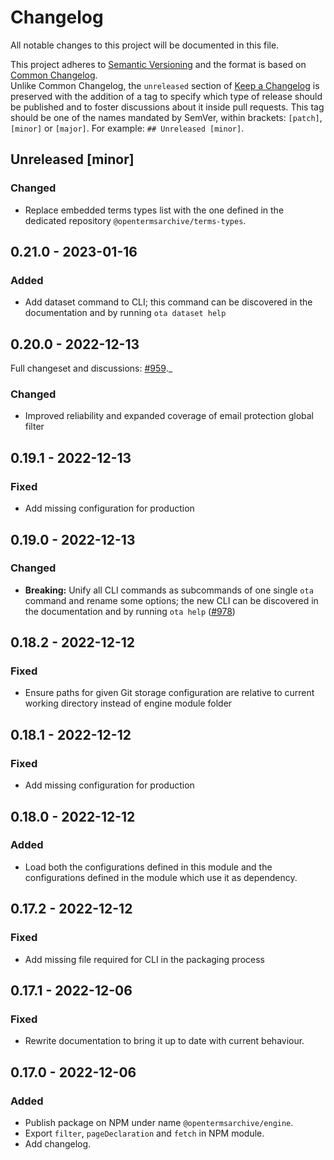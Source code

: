 # Changelog

All notable changes to this project will be documented in this file.

This project adheres to [Semantic Versioning](https://semver.org/spec/v2.0.0.html) and the format is based on [Common Changelog](https://common-changelog.org).\
Unlike Common Changelog, the `unreleased` section of [Keep a Changelog](https://keepachangelog.com/en/1.0.0/) is preserved with the addition of a tag to specify which type of release should be published and to foster discussions about it inside pull requests. This tag should be one of the names mandated by SemVer, within brackets: `[patch]`, `[minor]` or `[major]`. For example: `## Unreleased [minor]`.

## Unreleased [minor]

### Changed
- Replace embedded terms types list with the one defined in the dedicated repository `@opentermsarchive/terms-types`.

## 0.21.0 - 2023-01-16
### Added
- Add dataset command to CLI; this command can be discovered in the documentation and by running `ota dataset help`

## 0.20.0 - 2022-12-13
Full changeset and discussions: [#959](https://github.com/ambanum/OpenTermsArchive/pull/959)._

### Changed
- Improved reliability and expanded coverage of email protection global filter

## 0.19.1 - 2022-12-13
### Fixed
- Add missing configuration for production

## 0.19.0 - 2022-12-13
### Changed
- **Breaking:** Unify all CLI commands as subcommands of one single `ota` command and rename some options; the new CLI can be discovered in the documentation and by running `ota help` ([#978](https://github.com/ambanum/OpenTermsArchive/pull/978))

## 0.18.2 - 2022-12-12
### Fixed
- Ensure paths for given Git storage configuration are relative to current working directory instead of engine module folder

## 0.18.1 - 2022-12-12
### Fixed
- Add missing configuration for production

## 0.18.0 - 2022-12-12
### Added
- Load both the configurations defined in this module and the configurations defined in the module which use it as dependency.

## 0.17.2 - 2022-12-12
### Fixed
- Add missing file required for CLI in the packaging process

## 0.17.1 - 2022-12-06
### Fixed
- Rewrite documentation to bring it up to date with current behaviour.

## 0.17.0 - 2022-12-06
### Added
- Publish package on NPM under name `@opentermsarchive/engine`.
- Export `filter`, `pageDeclaration` and `fetch` in NPM module.
- Add changelog.
